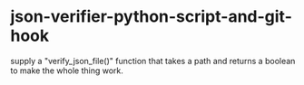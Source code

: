 # json-verifier-python-script-and-git-hook

supply a "verify_json_file()" function that takes a path and returns a boolean to make the whole thing work.
